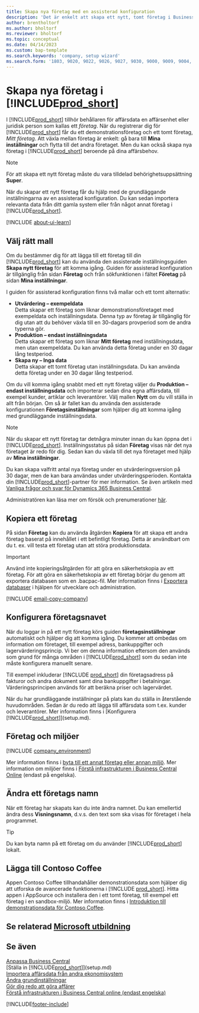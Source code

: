 ```yaml
---
title: Skapa nya företag med en assisterad konfiguration
description: 'Det är enkelt att skapa ett nytt, tomt företag i Business Central. En assisterad konfiguration hjälper dig genom stegen och du kan importera dina affärsdata.'
author: brentholtorf
ms.author: bholtorf
ms.reviewer: bholtorf
ms.topic: conceptual
ms.date: 04/14/2023
ms.custom: bap-template
ms.search.keywords: 'company, setup wizard'
ms.search.form: '1803, 9020, 9022, 9026, 9027, 9030, 9000, 9009, 9004, 9005, 9024, 9006, 9007, 9010, 9016, 9017'
---
```

# Skapa nya företag i [!INCLUDE[prod_short](includes/prod_short.md)]

I [!INCLUDE[prod_short](includes/prod_short.md)] tillhör behållaren för affärsdata en affärsenhet eller juridisk person som kallas ett *företag*. När du registrerar dig för [!INCLUDE[prod_short](includes/prod_short.md)] får du ett demonstrationsföretag och ett tomt företag, *Mitt företag*. Att växla mellan företag är enkelt: gå bara till **Mina inställningar** och flytta till det andra företaget. Men du kan också skapa nya företag i [!INCLUDE[prod_short](includes/prod_short.md)] beroende på dina affärsbehov.  

> [!NOTE]
> För att skapa ett nytt företag måste du vara tilldelad behörighetsuppsättning **Super**.

När du skapar ett nytt företag får du hjälp med de grundläggande inställningarna av en assisterad konfiguration. Du kan sedan importera relevanta data från ditt gamla system eller från något annat företag i [!INCLUDE[prod_short](includes/prod_short.md)].  

[!INCLUDE [about-ui-learn](includes/about-ui-learn.md)]

## Välj rätt mall

Om du bestämmer dig för att lägga till ett företag till din [!INCLUDE[prod_short](includes/prod_short.md)] kan du använda den assisterade inställningsguiden **Skapa nytt företag** för att komma igång. Guiden för assisterad konfiguration är tillgänglig från sidan **Företag** och från sökfunktionen i fältet **Företag** på sidan **Mina inställningar**.  

I guiden för assisterad konfiguration finns två mallar och ett tomt alternativ:

- **Utvärdering – exempeldata**  
    Detta skapar ett företag som liknar demonstrationsföretaget med exempeldata och inställningsdata. Denna typ av företag är tillgänglig för dig utan att du behöver växla till en 30-dagars provperiod som de andra typerna gör.  
- **Produktion – endast inställningsdata**  
    Detta skapar ett företag som liknar **Mitt företag** med inställningsdata, men utan exempeldata. Du kan använda detta företag under en 30 dagar lång testperiod.  
- **Skapa ny – Inga data**  
    Detta skapar ett tomt företag utan inställningsdata. Du kan använda detta företag under en 30 dagar lång testperiod.  

Om du vill komma igång snabbt med ett nytt företag väljer du **Produktion – endast inställningsdata** och importerar sedan dina egna affärsdata, till exempel kunder, artiklar och leverantörer. Välj mallen **Nytt** om du vill ställa in allt från början. Om så är fallet kan du använda den assisterade konfigurationen **Företagsinställningar** som hjälper dig att komma igång med grundläggande inställningsdata.  

> [!NOTE]  
> När du skapar ett nytt företag tar detnågra minuter innan du kan öppna det i [!INCLUDE[prod_short](includes/prod_short.md)]. Inställningsstatus på sidan **Företag** visas när det nya företaget är redo för dig. Sedan kan du växla till det nya företaget med hjälp av **Mina inställningar**.  

Du kan skapa valfritt antal nya företag under en utvärderingsversion på 30 dagar, men de kan bara användas under utvärderingsperioden. Kontakta din [!INCLUDE[prod_short](includes/prod_short.md)]-partner för mer information. Se även artikeln med [Vanliga frågor och svar för Dynamics 365 Business Central](trial-faq.md).  

Administratören kan läsa mer om försök och prenumerationer [här](/dynamics365/business-central/dev-itpro/administration/trials-subscriptions).  

## Kopiera ett företag

På sidan **Företag** kan du använda åtgärden **Kopiera** för att skapa ett andra företag baserat på innehållet i ett befintligt företag. Detta är användbart om du t. ex. vill testa ett företag utan att störa produktionsdata.

> [!Important]
> Använd inte kopieringsåtgärden för att göra en säkerhetskopia av ett företag. För att göra en säkerhetskopia av ett företag börjar du genom att exportera databasen som en .bacpac-fil. Mer information finns i [Exportera databaser](/dynamics365/business-central/dev-itpro/administration/tenant-admin-center-database-export) i hjälpen för utvecklare och administration.

[!INCLUDE [email-copy-company](includes/email-copy-company.md)]

## Konfigurera företagsnavet

När du loggar in på ett nytt företag körs guiden **företagsinställningar** automatiskt och hjälper dig att komma igång. Du kommer att ombedas om information om företaget, till exempel adress, bankuppgifter och lagervärderingsprincip. Vi ber om denna information eftersom den används som grund för många områden i [!INCLUDE[prod_short](includes/prod_short.md)] som du sedan inte måste konfigurera manuellt senare.  

Till exempel inkluderar [!INCLUDE [prod_short](includes/prod_short.md)] din företagsadress på fakturor och andra dokument samt dina bankuppgifter i betalningar. Värderingsprincipen används för att beräkna priser och lagervärdet.  

När du har grundläggande inställningar på plats kan du ställa in återstående huvudområden. Sedan är du redo att lägga till affärsdata som t.ex. kunder och leverantörer. Mer information finns i [Konfigurera [!INCLUDE[prod_short](includes/prod_short.md)]](setup.md).  

## Företag och miljöer

[!INCLUDE [company_environment](includes/company_environment.md)]

Mer information finns i [byta till ett annat företag eller annan miljö](ui-organization-switch.md). Mer information om miljöer finns i [Förstå infrastrukturen i Business Central Online](/dynamics365/business-central/dev-itpro/administration/tenant-environment-topology) (endast på engelska).  

## Ändra ett företags namn

När ett företag har skapats kan du inte ändra namnet. Du kan emellertid ändra dess **Visningsnamn**, d.v.s. den text som ska visas för företaget i hela programmet.  

> [!TIP]
> Du kan byta namn på ett företag om du använder [!INCLUDE[prod_short](includes/prod_short.md)] lokalt.

## Lägga till Contoso Coffee

Appen Contoso Coffee tillhandahåller demonstrationsdata som hjälper dig att utforska de avancerade funktionerna i [!INCLUDE [prod_short](includes/prod_short.md)]. Hitta appen i AppSource och installera den i ett tomt företag, till exempel ett företag i en sandbox-miljö. Mer information finns i [Introduktion till demonstrationsdata för Contoso Coffee](contoso-coffee/contoso-coffee-intro.md).  

## Se relaterad [Microsoft utbildning](/training/modules/create-new-companies-dynamics-365-business-central/)

## Se även

[Anpassa Business Central](ui-customizing-overview.md)  
[Ställa in [!INCLUDE[prod_short](includes/prod_short.md)]](setup.md)  
[Importera affärsdata från andra ekonomisystem](across-import-data-configuration-packages.md)  
[Ändra grundinställningar](ui-change-basic-settings.md)  
[Gör dig redo att göra affärer](ui-get-ready-business.md)  
[Förstå infrastrukturen i Business Central online (endast engelska)](/dynamics365/business-central/dev-itpro/administration/tenant-environment-topology)  


[!INCLUDE[footer-include](includes/footer-banner.md)]
